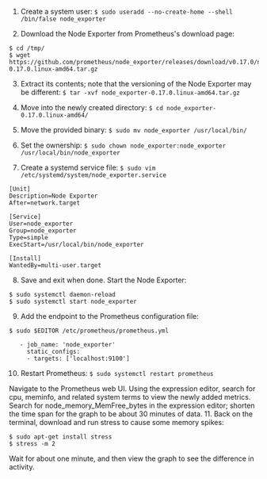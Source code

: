 
1. Create a system user:
```$ sudo useradd --no-create-home --shell /bin/false node_exporter```

2. Download the Node Exporter from Prometheus's download page:
```
$ cd /tmp/
$ wget https://github.com/prometheus/node_exporter/releases/download/v0.17.0/node_exporter-0.17.0.linux-amd64.tar.gz
```

3. Extract its contents; note that the versioning of the Node Exporter may be different:
```$ tar -xvf node_exporter-0.17.0.linux-amd64.tar.gz```

4. Move into the newly created directory:
```$ cd node_exporter-0.17.0.linux-amd64/```

5. Move the provided binary:
```$ sudo mv node_exporter /usr/local/bin/```

6. Set the ownership:
```$ sudo chown node_exporter:node_exporter /usr/local/bin/node_exporter```

7. Create a systemd service file:
```$ sudo vim /etc/systemd/system/node_exporter.service```

```
[Unit]
Description=Node Exporter
After=network.target

[Service]
User=node_exporter
Group=node_exporter
Type=simple
ExecStart=/usr/local/bin/node_exporter

[Install]
WantedBy=multi-user.target
```

8. Save and exit when done.
Start the Node Exporter:
```
$ sudo systemctl daemon-reload
$ sudo systemctl start node_exporter
```

9. Add the endpoint to the Prometheus configuration file:
```
$ sudo $EDITOR /etc/prometheus/prometheus.yml

   - job_name: 'node_exporter'
     static_configs:
     - targets: ['localhost:9100']
```

10. Restart Prometheus:
```$ sudo systemctl restart prometheus```

Navigate to the Prometheus web UI. Using the expression editor, search for cpu, meminfo, and related system terms to view the newly added metrics.
Search for node_memory_MemFree_bytes in the expression editor; shorten the time span for the graph to be about 30 minutes of data.
11. Back on the terminal, download and run stress to cause some memory spikes:
```
$ sudo apt-get install stress
$ stress -m 2
```
Wait for about one minute, and then view the graph to see the difference in activity.